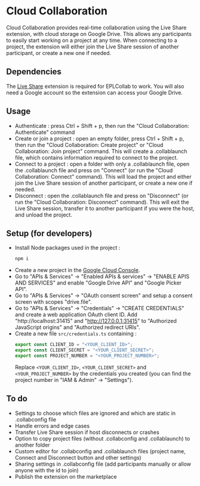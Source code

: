 # Cloud Collaboration

Cloud Collaboration provides real-time collaboration using the Live Share extension, with cloud storage on Google Drive.
This allows any participants to easily start working on a project at any time.
When connecting to a project, the extension will either join the Live Share session of another participant, or create a new one if needed.

## Dependencies
The [Live Share](https://marketplace.visualstudio.com/items?itemName=MS-vsliveshare.vsliveshare) extension is required for EPLCollab to work.
You will also need a Google account so the extension can access your Google Drive.

## Usage
- Authenticate : press Ctrl + Shift + p, then run the "Cloud Collaboration: Authenticate" command
- Create or join a project : open an empty folder, press Ctrl + Shift + p, then run the "Cloud Collaboration: Create project" or "Cloud Collaboration: Join project" command. This will create a .collablaunch file, which contains information required to connect to the project.
- Connect to a project : open a folder with only a .collablaunch file, open the .collablaunch file and press on "Connect" (or run the "Cloud Collaboration: Connect" command). This will load the project and either join the Live Share session of another participant, or create a new one if needed.
- Disconnect : open the .collablaunch file and press on "Disconnect" (or run the "Cloud Collaboration: Disconnect" command). This will exit the Live Share session, transfer it to another participant if you were the host, and unload the project.


## Setup (for developers)
- Install Node packages used in the project : 
    ```bash
    npm i
    ```
- Create a new project in the [Google Cloud Console](https://console.cloud.google.com/projectcreate).
- Go to "APIs & Services" -> "Enabled APIs & services" -> "ENABLE APIS AND SERVICES" and enable "Google Drive API" and "Google Picker API".
- Go to "APIs & Services" -> "OAuth consent screen" and setup a consent screen with scopes "drive.file".
- Go to "APIs & Services" -> "Credentials" -> "CREATE CREDENTIALS" and create a web application OAuth client ID. Add "http://localhost:31415" and "http://127.0.0.1:31415" to "Authorized JavaScript origins" and "Authorized redirect URIs".
- Create a new file `src/credentials.ts` containing :
    ```ts
    export const CLIENT_ID = "<YOUR_CLIENT_ID>";
    export const CLIENT_SECRET = "<YOUR_CLIENT_SECRET>";
    export const PROJECT_NUMBER = "<YOUR_PROJECT_NUMBER>";
    ```
    Replace `<YOUR_CLIENT_ID>`, `<YOUR_CLIENT_SECRET>` and `<YOUR_PROJECT_NUMBER>` by the credentials you created (you can find the project number in "IAM & Admin" -> "Settings").

## To do
- Settings to choose which files are ignored and which are static in .collabconfig file
- Handle errors and edge cases
- Transfer Live Share session if host disconnects or crashes
- Option to copy project files (without .collabconfig and .collablaunch) to another folder
- Custom editor for .collabconfig and .collablaunch files (project name, Connect and Disconnect button and other settings)
- Sharing settings in .collabconfig file (add participants manually or allow anyone with the id to join)
- Publish the extension on the marketplace